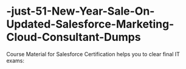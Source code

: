 # -just-51-New-Year-Sale-On-Updated-Salesforce-Marketing-Cloud-Consultant-Dumps
Course Material for Salesforce Certification helps you to clear final IT exams:
